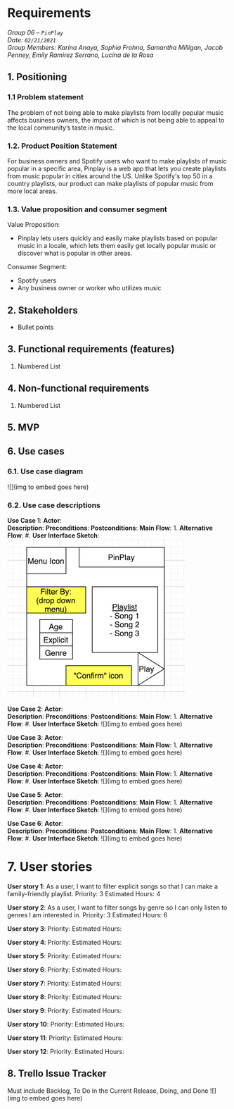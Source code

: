 
# Requirements

*Group 06 – `PinPlay`\
Date: `02/21/2021`\
Group Members: Karina Anaya, Sophia Frohna, Samantha Milligan, Jacob Penney, Emily Ramirez Serrano, Lucina de la Rosa*

## 1. Positioning
### 1.1 Problem statement

The problem of not being able to make playlists from locally popular music affects business owners, the impact of which is not being able to appeal to the local community’s taste in music.

### 1.2. Product Position Statement

For business owners and Spotify users who want to make playlists of music popular in a specific area, Pinplay is a web app that lets you create playlists from music popular in cities around the US. Unlike Spotify's top 50 in a country playlists, our product can make playlists of popular music from more local areas.

### 1.3. Value proposition and consumer segment

Value Proposition:
* Pinplay lets users quickly and easily make playlists based on popular music in a locale, which lets them easily get locally popular music or discover what is popular in other areas.

Consumer Segment:
- Spotify users
- Any business owner or worker who utilizes music


## 2. Stakeholders

- Bullet points

## 3. Functional requirements (features)

1. Numbered List

## 4. Non-functional requirements

1. Numbered List


## 5. MVP



## 6. Use cases
### 6.1. Use case diagram
![](img to embed goes here)


### 6.2. Use case descriptions

**Use Case 1**:
**Actor**:  
**Description**: 
**Preconditions**: 
**Postconditions**: 
**Main Flow**:
1.
**Alternative Flow**:
#.
**User Interface Sketch**:
![Sketch_1](media/requirements/Sketch_1.png)

**Use Case 2**:
**Actor**:  
**Description**: 
**Preconditions**: 
**Postconditions**: 
**Main Flow**:
1.
**Alternative Flow**:
#.
**User Interface Sketch**:
![](img to embed goes here)

**Use Case 3**:
**Actor**:  
**Description**: 
**Preconditions**: 
**Postconditions**: 
**Main Flow**:
1.
**Alternative Flow**:
#.
**User Interface Sketch**:
![](img to embed goes here)

**Use Case 4**:
**Actor**:  
**Description**: 
**Preconditions**: 
**Postconditions**: 
**Main Flow**:
1.
**Alternative Flow**:
#.
**User Interface Sketch**:
![](img to embed goes here)

**Use Case 5**:
**Actor**:  
**Description**: 
**Preconditions**: 
**Postconditions**: 
**Main Flow**:
1.
**Alternative Flow**:
#.
**User Interface Sketch**:
![](img to embed goes here)

**Use Case 6**:
**Actor**:  
**Description**: 
**Preconditions**: 
**Postconditions**: 
**Main Flow**:
1.
**Alternative Flow**:
#.
**User Interface Sketch**:
![](img to embed goes here)


# 7. User stories

**User story 1**: As a user, I want to filter explicit songs so that I can make a family-friendly playlist.
Priority: 3
Estimated Hours: 4

**User story 2**: As a user, I want to filter songs by genre so I can only listen to genres I am interested in.
Priority: 3
Estimated Hours: 6

**User story 3**: 
Priority: 
Estimated Hours:

**User story 4**: 
Priority: 
Estimated Hours:

**User story 5**: 
Priority: 
Estimated Hours:

**User story 6**: 
Priority: 
Estimated Hours:

**User story 7**: 
Priority: 
Estimated Hours:

**User story 8**: 
Priority: 
Estimated Hours:

**User story 9**: 
Priority: 
Estimated Hours:

**User story 10**: 
Priority: 
Estimated Hours:

**User story 11**: 
Priority: 
Estimated Hours:

**User story 12**: 
Priority: 
Estimated Hours:

## 8. Trello Issue Tracker
Must include Backlog, To Do in the Current Release, Doing, and Done
![](img to embed goes here)
